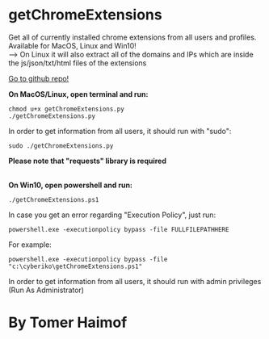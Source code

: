 
# getChromeExtensions 
  Get all of currently installed chrome extensions from all users and profiles.
  </br>
  Available for MacOS, Linux and Win10!
  </br>
  --> On Linux it will also extract all of the domains and IPs which are inside the js/json/txt/html files of the extensions

  <a href="https://github.com/cyberiko/getChromeExtensions">Go to github repo!</a>

  <b>On MacOS/Linux, open terminal and run:
  </b>
</br>
   
  	chmod u+x getChromeExtensions.py
  	./getChromeExtensions.py
   
    
  In order to get information from all users, it should run with "sudo":</br>
  
   
  	sudo ./getChromeExtensions.py
   
    
   <b>Please note that "requests" library is required</b>
</br>
 
</br>
   <b>On Win10, open powershell and run:</b>
</br>
    
    ./getChromeExtensions.ps1
    
   In case you get an error regarding "Execution Policy", just run:
</br>
    
    powershell.exe -executionpolicy bypass -file FULLFILEPATHHERE
    
   For example:
</br>
    
    powershell.exe -executionpolicy bypass -file "c:\cyberiko\getChromeExtensions.ps1"
    
   In order to get information from all users, it should run with admin privileges (Run As Administrator) 
  


# By Tomer Haimof
